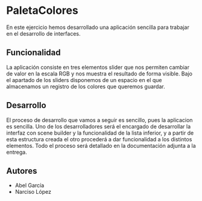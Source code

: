 # PaletaColores


En este ejercicio hemos desarrollado una aplicación sencilla para trabajar en el desarrollo de interfaces.

## Funcionalidad

La aplicación consiste en tres elementos slider que nos permiten cambiar de valor en la escala RGB y nos muestra el resultado de forma visible. Bajo el apartado de los sliders disponemos de un espacio en el que almacenamos un registro de los colores que queremos guardar.

## Desarrollo

El proceso de desarrollo que vamos a seguir es sencillo, pues la aplicacion es sencilla.
Uno de los desarrolladores será el encargado de desarrollar la interfaz con scene builder y la funcionalidad de la lista inferior, y a partir de esta estructura creada el otro procederá a dar funcionalidad a los distintos elementos.
Todo el proceso será detallado en la documentación adjunta a la entrega.

## Autores
- Abel García
- Narciso López
